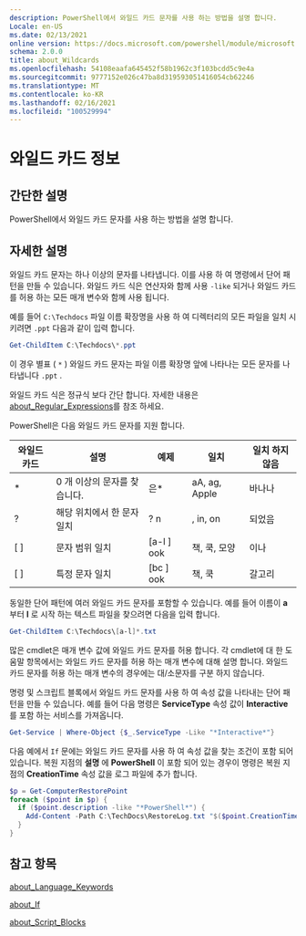 ```yaml
---
description: PowerShell에서 와일드 카드 문자를 사용 하는 방법을 설명 합니다.
Locale: en-US
ms.date: 02/13/2021
online version: https://docs.microsoft.com/powershell/module/microsoft.powershell.core/about/about_wildcards?view=powershell-7&WT.mc_id=ps-gethelp
schema: 2.0.0
title: about_Wildcards
ms.openlocfilehash: 54108eaafa645452f58b1962c3f103bcdd5c9e4a
ms.sourcegitcommit: 9777152e026c47ba8d319593051416054cb62246
ms.translationtype: MT
ms.contentlocale: ko-KR
ms.lasthandoff: 02/16/2021
ms.locfileid: "100529994"
---
```

# <a name="about-wildcards"></a>와일드 카드 정보

## <a name="short-description"></a>간단한 설명

PowerShell에서 와일드 카드 문자를 사용 하는 방법을 설명 합니다.

## <a name="long-description"></a>자세한 설명

와일드 카드 문자는 하나 이상의 문자를 나타냅니다. 이를 사용 하 여 명령에서 단어 패턴을 만들 수 있습니다. 와일드 카드 식은 연산자와 함께 사용 `-like` 되거나 와일드 카드를 허용 하는 모든 매개 변수와 함께 사용 됩니다.

예를 들어 `C:\Techdocs` 파일 이름 확장명을 사용 하 여 디렉터리의 모든 파일을 일치 시키려면 `.ppt` 다음과 같이 입력 합니다.

```powershell
Get-ChildItem C:\Techdocs\*.ppt
```

이 경우 별표 ( `*` ) 와일드 카드 문자는 파일 이름 확장명 앞에 나타나는 모든 문자를 나타냅니다 `.ppt` .

와일드 카드 식은 정규식 보다 간단 합니다. 자세한 내용은 [about_Regular_Expressions](./about_Regular_Expressions.md)를 참조 하세요.

PowerShell은 다음 와일드 카드 문자를 지원 합니다.

|와일드카드|설명               |예제 |일치        |일치 하지 않음|
|--------|--------------------------|--------|-------------|--------|
|\*      |0 개 이상의 문자를 찾습니다. | 은\*  | aA, ag, Apple | 바나나 |
|?       |해당 위치에서 한 문자 일치 | ? n | , in, on | 되었음 |
|\[ \]   |문자 범위 일치 | \[a-l \] ook | 책, 쿡, 모양 | 이나 |
|\[ \]   |특정 문자 일치 | \[bc \] ook | 책, 쿡 | 갈고리 |

동일한 단어 패턴에 여러 와일드 카드 문자를 포함할 수 있습니다. 예를 들어 이름이 **a** 부터 **l** 로 시작 하는 텍스트 파일을 찾으려면 다음을 입력 합니다.

```powershell
Get-ChildItem C:\Techdocs\[a-l]*.txt
```

많은 cmdlet은 매개 변수 값에 와일드 카드 문자를 허용 합니다. 각 cmdlet에 대 한 도움말 항목에서는 와일드 카드 문자를 허용 하는 매개 변수에 대해 설명 합니다. 와일드 카드 문자를 허용 하는 매개 변수의 경우에는 대/소문자를 구분 하지 않습니다.

명령 및 스크립트 블록에서 와일드 카드 문자를 사용 하 여 속성 값을 나타내는 단어 패턴을 만들 수 있습니다. 예를 들어 다음 명령은 **ServiceType** 속성 값이 **Interactive** 를 포함 하는 서비스를 가져옵니다.

```powershell
Get-Service | Where-Object {$_.ServiceType -Like "*Interactive*"}
```

다음 예에서 `If` 문에는 와일드 카드 문자를 사용 하 여 속성 값을 찾는 조건이 포함 되어 있습니다. 복원 지점의 **설명** 에 **PowerShell** 이 포함 되어 있는 경우이 명령은 복원 지점의 **CreationTime** 속성 값을 로그 파일에 추가 합니다.

```powershell
$p = Get-ComputerRestorePoint
foreach ($point in $p) {
  if ($point.description -like "*PowerShell*") {
    Add-Content -Path C:\TechDocs\RestoreLog.txt "$($point.CreationTime)"
  }
}
```

## <a name="see-also"></a>참고 항목

[about_Language_Keywords](about_Language_Keywords.md)

[about_If](about_If.md)

[about_Script_Blocks](about_Script_Blocks.md)

